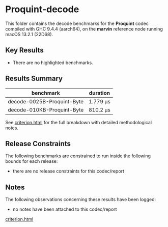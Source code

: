 # Proquint-decode

This folder contains the decode benchmarks for the **Proquint** codec compiled with GHC 9.4.4 (aarch64), on the 
**marvin** reference node running macOS 13.2.1 (22D68).

## Key Results

* There are no highlighted benchmarks.

## Results Summary

| benchmark                  | duration |
| -------------------------- | -------- |
| decode-0025B-Proquint-Byte | 1.779 μs |
| decode-010KB-Proquint-Byte | 810.2 μs |

See [criterion.html](criterion.html) for the full breakdown with detailed methodological notes.

## Release Constraints

The following benchmarks are constrained to run inside the following bounds for each release:

* there are no release constraints for this codec/report

## Notes

The following observations concerning these results have been logged:
* no notes have been attached to this codec/report

[criterion.html](criterion.html)

